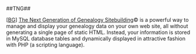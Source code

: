 ##TNG##

\[[BG](SOURCES.md#BG)\] [The Next Generation of Genealogy Sitebuilding](http://lythgoes.net/genealogy/software.php)© is a powerful way to manage and display your genealogy data on your own web site, all without generating a single page of static HTML. Instead, your information is stored in MySQL database tables and dynamically displayed in attractive fashion with PHP (a scripting language). 
